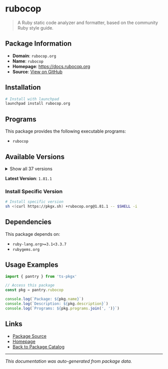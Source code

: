 # rubocop

> A Ruby static code analyzer and formatter, based on the community Ruby style guide.

## Package Information

- **Domain**: `rubocop.org`
- **Name**: `rubocop`
- **Homepage**: https://docs.rubocop.org
- **Source**: [View on GitHub](https://github.com/pkgxdev/pantry/tree/main/projects/rubocop.org/package.yml)

## Installation

```bash
# Install with launchpad
launchpad install rubocop.org
```

## Programs

This package provides the following executable programs:

- `rubocop`

## Available Versions

<details>
<summary>Show all 37 versions</summary>

- `1.81.1`, `1.81.0`, `1.80.2`, `1.80.1`, `1.80.0`
- `1.79.2`, `1.79.1`, `1.79.0`, `1.78.0`, `1.77.0`
- `1.76.2`, `1.76.1`, `1.76.0`, `1.75.8`, `1.75.7`
- `1.75.6`, `1.75.5`, `1.75.4`, `1.75.3`, `1.75.2`
- `1.75.1`, `1.75.0`, `1.74.0`, `1.73.2`, `1.73.1`
- `1.73.0`, `1.72.2`, `1.72.1`, `1.72.0`, `1.71.2`
- `1.71.1`, `1.71.0`, `1.70.0`, `1.69.2`, `1.69.1`
- `1.69.0`, `1.68.0`

</details>

**Latest Version**: `1.81.1`

### Install Specific Version

```bash
# Install specific version
sh <(curl https://pkgx.sh) +rubocop.org@1.81.1 -- $SHELL -i
```

## Dependencies

This package depends on:

- `ruby-lang.org>=3.1<3.3.7`
- `rubygems.org`

## Usage Examples

```typescript
import { pantry } from 'ts-pkgx'

// Access this package
const pkg = pantry.rubocop

console.log(`Package: ${pkg.name}`)
console.log(`Description: ${pkg.description}`)
console.log(`Programs: ${pkg.programs.join(', ')}`)
```

## Links

- [Package Source](https://github.com/pkgxdev/pantry/tree/main/projects/rubocop.org/package.yml)
- [Homepage](https://docs.rubocop.org)
- [Back to Package Catalog](../../package-catalog.md)

---

*This documentation was auto-generated from package data.*
